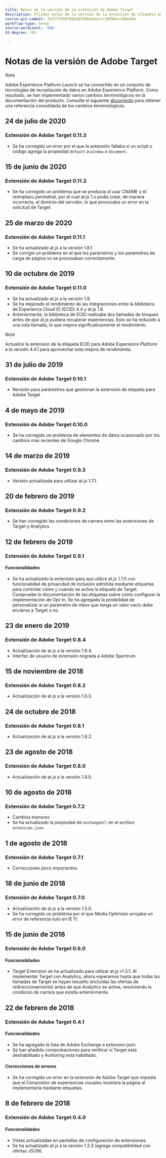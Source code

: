 ```yaml
---
title: Notas de la versión de la extensión de Adobe Target
description: Últimas notas de la versión de la extensión de etiqueta Adobe Target en Adobe Experience Platform.
source-git-commit: 7e27735697882065566ebdeccc36998ec368e404
workflow-type: tm+mt
source-wordcount: '506'
ht-degree: 74%

---
```


# Notas de la versión de Adobe Target

>[!NOTE]
>
>Adobe Experience Platform Launch se ha convertido en un conjunto de tecnologías de recopilación de datos en Adobe Experience Platform. Como resultado, se han implementado varios cambios terminológicos en la documentación del producto. Consulte el siguiente [documento](../../../term-updates.md) para obtener una referencia consolidada de los cambios terminológicos.

## 24 de julio de 2020

### Extensión de Adobe Target 0.11.3

* Se ha corregido un error por el que la extensión fallaba si un script o código agrega la propiedad `default` a `window` o `document`.

## 15 de junio de 2020

### Extensión de Adobe Target 0.11.2

* Se ha corregido un problema que se producía al usar CNAME y el reemplazo perimetral, por el cual at.js 1.x podía crear, de manera incorrecta, el dominio del servidor, lo que provocaba un error en la solicitud de Target.

## 25 de marzo de 2020

### Extensión de Adobe Target 0.11.1

* Se ha actualizado at.js a la versión 1.8.1.
* Se corrigió un problema en el que los parámetros y los parámetros de carga de página no se procesaban correctamente.

## 10 de octubre de 2019

### Extensión de Adobe Target 0.11.0

* Se ha actualizado at.js a la versión 1.8.
* Se ha mejorado el rendimiento de las integraciones entre la biblioteca de Experience Cloud ID (ECID) 4.4 y at.js 1.8.
* Anteriormente, la biblioteca de ECID realizaba dos llamadas de bloqueo antes de que at.js pudiera recuperar experiencias. Esto se ha reducido a una sola llamada, lo que mejora significativamente el rendimiento.

>[!NOTE]
>Actualice la extensión de la etiqueta ECID para Adobe Experience Platform a la versión 4.4.1 para aprovechar esta mejora de rendimiento.

## 31 de julio de 2019

### Extensión de Adobe Target 0.10.1

* Revisión para parámetros que gestionan la extensión de etiqueta para Adobe Target

## 4 de mayo de 2019

### Extensión de Adobe Target 0.10.0

* Se ha corregido un problema de elementos de datos ocasionado por los cambios más recientes de Google Chrome.

## 14 de marzo de 2019

### Extensión de Adobe Target 0.9.3

* Versión actualizada para utilizar at.js 1.7.1.

## 20 de febrero de 2019

### Extensión de Adobe Target 0.9.2

* Se han corregido las condiciones de carrera entre las extensiones de Target y Analytics.

## 12 de febrero de 2019

### Extensión de Adobe Target 0.9.1

#### **Funcionalidades**

* Se ha actualizado la extensión para que utilice at.js 1.7.0 con funcionalidad de privacidad de inclusión admitida mediante etiquetas para controlar cómo y cuándo se activa la etiqueta de Target. Compruebe la documentación de las etiquetas sobre cómo configurar la implementación de Opt-in. Se ha agregado la posibilidad de personalizar si un parámetro de mbox que tenga un valor vacío debe enviarse a Target o no.

## 23 de enero de 2019

### Extensión de Adobe Target 0.8.4

* Actualización de at.js a la versión 1.6.4.
* Interfaz de usuario de extensión migrada a Adobe Spectrum.

## 15 de noviembre de 2018

### Extensión de Adobe Target 0.8.2

* Actualización de at.js a la versión 1.6.3.

## 24 de octubre de 2018

### Extensión de Adobe Target 0.8.1

* Actualización de at.js a la versión 1.6.2.

## 23 de agosto de 2018

### Extensión de Adobe Target 0.8.0

* Actualización de at.js a la versión 1.6.0.

## 10 de agosto de 2018

### Extensión de Adobe Target 0.7.2

* Cambios menores
* Se ha actualizado la propiedad de `exchangeUrl` en el archivo `extension.json`.

## 1 de agosto de 2018

### Extensión de Adobe Target 0.7.1

* Correcciones poco importantes.

## 18 de junio de 2018

### Extensión de Adobe Target 0.7.0

* Actualización de at.js a la versión 1.5.0.
* Se ha corregido un problema por el que Media Optimizer arrojaba un error de referencia nulo en IE 11.

## 15 de junio de 2018

### Extensión de Adobe Target 0.6.0

#### **Funcionalidades**

* Target Extension se ha actualizado para utilizar at.js v1.3.1. Al implementar Target con Analytics, ahora esperamos hasta que todas las llamadas de Target se hayan resuelto (incluidas las ofertas de redireccionamiento) antes de que Analytics se active, resolviendo la condición de carrera que existía anteriormente.

## 22 de febrero de 2018

### Extensión de Adobe Target 0.4.1

#### **Funcionalidades**

* Se ha agregado la lista de Adobe Exchange a extension.json.
* Se han añadido comprobaciones para verificar si Target está deshabilitado y Authoring está habilitado.

#### **Correcciones de errores**

* Se ha corregido un error en la extensión de Adobe Target que impedía que el Compositor de experiencias visuales mostrara la página al implementarla mediante etiquetas.

## 8 de febrero de 2018

### Extensión de Adobe Target 0.4.0

#### **Funcionalidades**

* Vistas actualizadas en pantallas de configuración de extensiones.
* Se ha actualizado at.js a la versión 1.2.3 (agrega compatibilidad con ofertas JSON).
